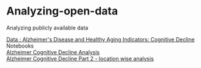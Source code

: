 # Analyzing-open-data
Analyzing publicly available data 

[Data : Alzheimer's Disease and Healthy Aging Indicators: Cognitive Decline](https://chronicdata.cdc.gov/Healthy-Aging/Alzheimer-s-Disease-and-Healthy-Aging-Indicators-C/jhd5-u276)  
Notebooks  
[Alzheimer Cognitive Decline Analysis](https://github.com/rblcoder/Analyzing-open-data/blob/master/Alzheimer%20Cognitive%20Decline%20Analysis.ipynb)  
[Alzheimer Cognitive Decline Part 2 - location wise analysis](https://github.com/rblcoder/Analyzing-open-data/blob/master/Alzheimer%20Cognitive%20Decline%20Part%202%20-%20location%20wise%20analysis.ipynb)
